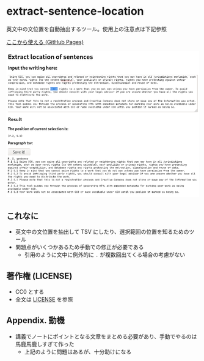 extract-sentence-location
===

英文中の文位置を自動抽出するツール。使用上の注意点は下記参照

[ここから使える (GitHub Pages)](https://nakanokurenai.github.io/extract-sentence-location)

![aaa](./example-cc0.png)

これなに
---

- 英文中の文位置を抽出して TSV にしたり、選択範囲の位置を知るためのツール
- 問題点がいくつかあるため手動での修正が必要である
  + 引用のように文中に例外的に `.` が複数回出てくる場合の考慮がない

著作権 (LICENSE)
---
- CC0 とする
- 全文は [LICENSE](./LICENSE) を参照

Appendix. 動機
---
- 講義でノートにポイントとなる文章をまとめる必要があり、手動でやるのは馬鹿馬鹿しすぎて作った
    + 上記のように問題はあるが、十分助けになる
